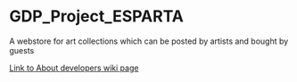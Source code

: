 # GDP_Project_ESPARTA
A webstore for art collections which can be posted by artists and bought by guests

[Link to About developers wiki page](https://github.com/AjayKumar1403/GDP_Project_ESPARTA/wiki/About-the-Developers)
